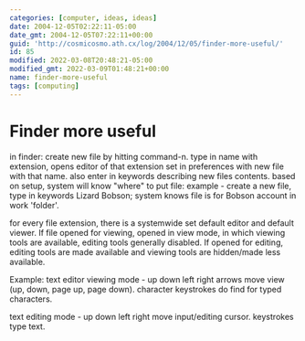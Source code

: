 ```yaml
---
categories: [computer, ideas, ideas]
date: 2004-12-05T02:22:11-05:00
date_gmt: 2004-12-05T07:22:11+00:00
guid: 'http://cosmicosmo.ath.cx/log/2004/12/05/finder-more-useful/'
id: 85
modified: 2022-03-08T20:48:21-05:00
modified_gmt: 2022-03-09T01:48:21+00:00
name: finder-more-useful
tags: [computing]
---
```


Finder more useful
==================

in finder: create new file by hitting command-n. type in name with extension, opens editor of that extension set in preferences with new file with that name. also enter in keywords describing new files contents. based on setup, system will know "where" to put file: example - create a new file, type in keywords Lizard Bobson; system knows file is for Bobson account in work 'folder'.

for every file extension, there is a systemwide set default editor and default viewer. If file opened for viewing, opened in view mode, in which viewing tools are available, editing tools generally disabled. If opened for editing, editing tools are made available and viewing tools are hidden/made less available.

Example: text editor viewing mode - up down left right arrows move view (up, down, page up, page down). character keystrokes do find for typed characters.

text editing mode - up down left right move input/editing cursor. keystrokes type text.
